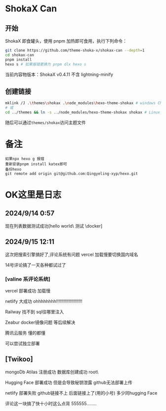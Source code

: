 # ShokaX Can
## 开始
ShokaX 即食罐头，使用 pnpm 加热即可食用，执行下列命令：
```bash
git clone https://github.com/theme-shoka-x/shokax-can --depth=1
cd shokax-can
pnpm install
hexo s # 如果报错更换为 pnpm dlx hexo s
```

当前内容物版本：ShokaX v0.4.11 不含 lightning-minify

## 创建链接
```bash
mklink /J .\themes\shokax .\node_modules\hexo-theme-shokax # windows CMD
# 或
cd ../themes && ln -s ../node_modules/hexo-theme-shokax shokax # Linux Bash
```
随后可以通过`themes/shokax`访问主题文件

# 备注

```
如果npx hexo g 报错
重新安装pnpm install katex即可
备份hexo
git remote add origin git@github.com:Qingyeling-xyp/hexo.git
```



# OK这里是日志

## 2024/9/14  0:57

现在列表数据测试成功[hello world\ 测试 \docker]

## 2024/9/15 12:11

这次把搜索引擎搞好了,评论系统有问题 vercel 加载慢要切换国内域名

14号评论搞了一天各种都试过了

### [valine 系评论系统]

vercel 部署成功 加载慢

netlify  大成功  ohhhhhhhh!!!!!!!!!!!!!!!!!!!!!  

Railway  找不到 sql往哪里注入

Zeabur  docker镜像问题 等后续解决

腾讯云服务 懂的都懂

可以尝试独立部署

## [Twikoo]

mongoDb Atilas  注册成功 数据库创建成功  root\

Hugging Face 部署成功  但是会导致秘钥泄露 github无法部署上传

netlify  部署失败 github链接不上  后面链接上了(用的小号)   多少同hugging Face



评论这一块搞了快十小时这么点背 555555........
